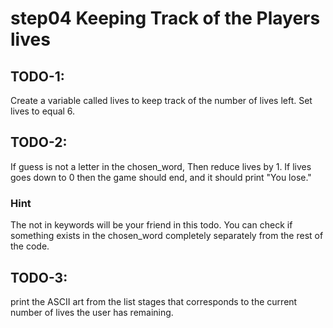 # step04 Keeping Track of the Players lives

## TODO-1:

Create a variable called lives to keep track of the number of lives left.
Set lives to equal 6.

## TODO-2:

If guess is not a letter in the chosen_word, Then reduce lives by 1.
If lives goes down to 0 then the game should end, and it should print "You lose."

### Hint

The not in keywords will be your friend in this todo. You can check if something exists in the chosen_word completely separately from the rest of the code.

## TODO-3:

print the ASCII art from the list stages that corresponds to the current number of lives the user has remaining.
